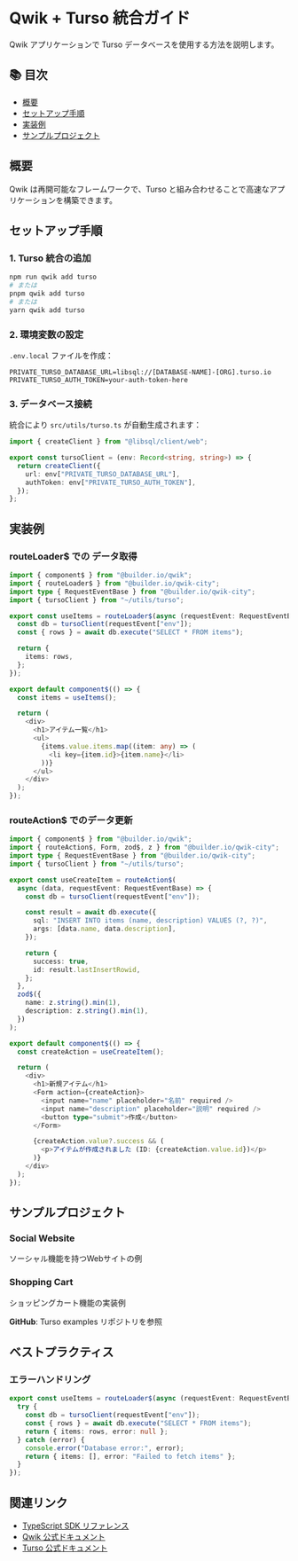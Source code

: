 # Qwik + Turso 統合ガイド

Qwik アプリケーションで Turso データベースを使用する方法を説明します。

## 📚 目次

- [概要](#概要)
- [セットアップ手順](#セットアップ手順)
- [実装例](#実装例)
- [サンプルプロジェクト](#サンプルプロジェクト)

## 概要

Qwik は再開可能なフレームワークで、Turso と組み合わせることで高速なアプリケーションを構築できます。

## セットアップ手順

### 1. Turso 統合の追加

```bash
npm run qwik add turso
# または
pnpm qwik add turso
# または
yarn qwik add turso
```

### 2. 環境変数の設定

`.env.local` ファイルを作成：

```env
PRIVATE_TURSO_DATABASE_URL=libsql://[DATABASE-NAME]-[ORG].turso.io
PRIVATE_TURSO_AUTH_TOKEN=your-auth-token-here
```

### 3. データベース接続

統合により `src/utils/turso.ts` が自動生成されます：

```typescript
import { createClient } from "@libsql/client/web";

export const tursoClient = (env: Record<string, string>) => {
  return createClient({
    url: env["PRIVATE_TURSO_DATABASE_URL"],
    authToken: env["PRIVATE_TURSO_AUTH_TOKEN"],
  });
};
```

## 実装例

### routeLoader$ での データ取得

```typescript
import { component$ } from "@builder.io/qwik";
import { routeLoader$ } from "@builder.io/qwik-city";
import type { RequestEventBase } from "@builder.io/qwik-city";
import { tursoClient } from "~/utils/turso";

export const useItems = routeLoader$(async (requestEvent: RequestEventBase) => {
  const db = tursoClient(requestEvent["env"]);
  const { rows } = await db.execute("SELECT * FROM items");

  return {
    items: rows,
  };
});

export default component$(() => {
  const items = useItems();

  return (
    <div>
      <h1>アイテム一覧</h1>
      <ul>
        {items.value.items.map((item: any) => (
          <li key={item.id}>{item.name}</li>
        ))}
      </ul>
    </div>
  );
});
```

### routeAction$ でのデータ更新

```typescript
import { component$ } from "@builder.io/qwik";
import { routeAction$, Form, zod$, z } from "@builder.io/qwik-city";
import type { RequestEventBase } from "@builder.io/qwik-city";
import { tursoClient } from "~/utils/turso";

export const useCreateItem = routeAction$(
  async (data, requestEvent: RequestEventBase) => {
    const db = tursoClient(requestEvent["env"]);

    const result = await db.execute({
      sql: "INSERT INTO items (name, description) VALUES (?, ?)",
      args: [data.name, data.description],
    });

    return {
      success: true,
      id: result.lastInsertRowid,
    };
  },
  zod$({
    name: z.string().min(1),
    description: z.string().min(1),
  })
);

export default component$(() => {
  const createAction = useCreateItem();

  return (
    <div>
      <h1>新規アイテム</h1>
      <Form action={createAction}>
        <input name="name" placeholder="名前" required />
        <input name="description" placeholder="説明" required />
        <button type="submit">作成</button>
      </Form>

      {createAction.value?.success && (
        <p>アイテムが作成されました (ID: {createAction.value.id})</p>
      )}
    </div>
  );
});
```

## サンプルプロジェクト

### Social Website

ソーシャル機能を持つWebサイトの例

### Shopping Cart

ショッピングカート機能の実装例

**GitHub**: Turso examples リポジトリを参照

## ベストプラクティス

### エラーハンドリング

```typescript
export const useItems = routeLoader$(async (requestEvent: RequestEventBase) => {
  try {
    const db = tursoClient(requestEvent["env"]);
    const { rows } = await db.execute("SELECT * FROM items");
    return { items: rows, error: null };
  } catch (error) {
    console.error("Database error:", error);
    return { items: [], error: "Failed to fetch items" };
  }
});
```

## 関連リンク

- [TypeScript SDK リファレンス](../reference.md)
- [Qwik 公式ドキュメント](https://qwik.builder.io/docs)
- [Turso 公式ドキュメント](https://docs.turso.tech)
